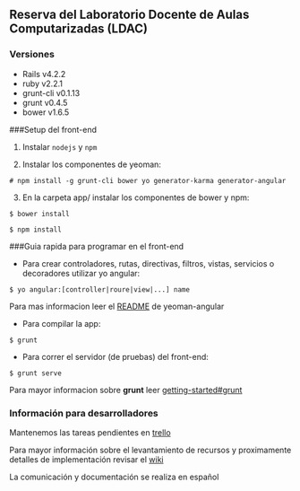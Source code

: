 ## Reserva del Laboratorio Docente de Aulas Computarizadas (LDAC)
### Versiones
* Rails v4.2.2 
* ruby v2.2.1
* grunt-cli v0.1.13
* grunt v0.4.5
* bower v1.6.5

###Setup del front-end

1. Instalar `nodejs` y `npm`

2. Instalar los componentes de yeoman:

`# npm install -g grunt-cli bower yo generator-karma generator-angular`

3. En la carpeta app/ instalar los componentes de bower y npm:

`$ bower install`

`$ npm install`

###Guia rapida para programar en el front-end

* Para crear controladores, rutas, directivas, filtros, vistas, servicios o decoradores utilizar yo angular:

`$ yo angular:[controller|roure|view|...] name`

Para mas informacion leer el [README](https://github.com/yeoman/generator-angular#readme) de yeoman-angular

* Para compilar la app:

`$ grunt`

* Para correr el servidor (de pruebas) del front-end:

`$ grunt serve`

Para mayor informacion sobre **grunt** leer [getting-started#grunt](http://gruntjs.com/getting-started)


### Información para desarrolladores
Mantenemos las tareas pendientes en [trello](https://trello.com/b/WLexTA9j/reserva)

Para mayor información sobre el levantamiento de recursos y proximamente detalles de implementación revisar el [wiki](https://github.com/MAC-USB/reserva/wiki)

La comunicación y documentación se realiza en español

